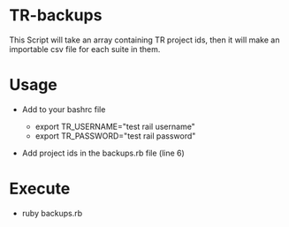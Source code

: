 # TR-backups
This Script will take an array containing TR project ids, then it will make an importable csv file for each suite in them.

# Usage
- Add to your bashrc file
  - export TR_USERNAME="test rail username"
  - export TR_PASSWORD="test rail password"
  
- Add project ids in the backups.rb file (line 6)

# Execute
- ruby backups.rb

